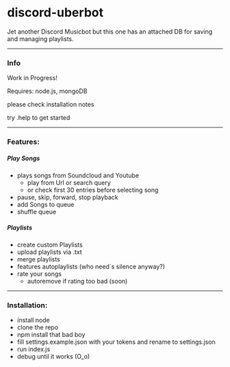 # discord-uberbot
Jet another Discord Musicbot but this one has an attached DB for saving and managing playlists.

---

### **Info** ###
Work in Progress!

Requires: node.js, mongoDB

please check installation notes

try .help to get started

---

### Features: ###

##### Play Songs #####
- plays songs from Soundcloud and Youtube
    - play from Url or search query
    - or check first 30 entries before selecting song
- pause, skip, forward, stop playback
- add Songs to queue
- shuffle queue

##### Playlists #####
- create custom Playlists
- upload playlists via .txt
- merge playlists
- features autoplaylists (who need´s silence anyway?)
- rate your songs
    - autoremove if rating too bad (soon)

---

### Installation: ###
- install node
- clone the repo
- npm install that bad boy
- fill settings.example.json with your tokens and rename to settings.json
- run index.js
- debug until it works (O_o)

